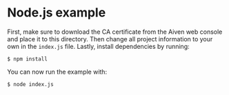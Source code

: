 # Node.js example

First, make sure to download the CA certificate from the Aiven web console and place it to this directory. Then change all project information to your own in the `index.js` file. Lastly, install dependencies by running:

```
$ npm install
```

You can now run the example with:

```
$ node index.js
```

